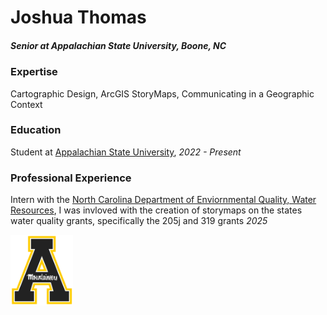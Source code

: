 # Joshua Thomas
##### Senior at Appalachian State University, Boone, NC

### Expertise
Cartographic Design, ArcGIS StoryMaps, Communicating in a Geographic Context

### Education
Student at [Appalachian State University](https://geo.appstate.edu), *2022 - Present*

### Professional Experience
Intern with the [North Carolina Department of Enviornmental Quality, Water Resources](https://www.deq.nc.gov/about/divisions/water-resources), I was invloved with the creation of storymaps on the states water quality grants, specifically the 205j and 319 grants *2025*

<img src="appstate.png" width="100"/>
